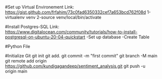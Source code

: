 #Set up Virtual Environement
Link: https://gist.github.com/frfahim/73c0fad6350332cef7a653bcd762f08d
1-virtualenv venv
2-source venv/local/bin/activate

#Install Postgres-SQL
Link: https://www.digitalocean.com/community/tutorials/how-to-install-postgresql-on-ubuntu-20-04-quickstart
-Set up database
-Create Table

#Python File


#Initialize Git
git init
git add.
git commit -m "first commit"
git branch -M main
git remote add origin https://github.com/kundigagandeep/sentiment_analysis.git
git push -u origin main